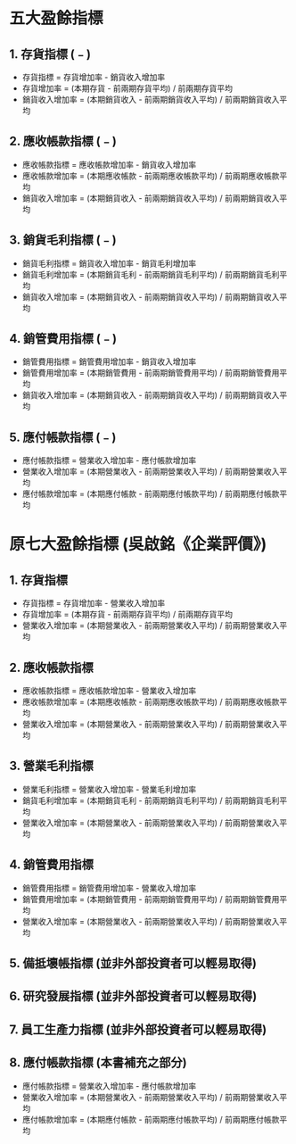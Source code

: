 # 五大盈餘指標
## 1. 存貨指標 (﹣)
- 存貨指標 = 存貨增加率 - 銷貨收入增加率
- 存貨增加率 = (本期存貨 - 前兩期存貨平均) / 前兩期存貨平均
- 銷貨收入增加率 = (本期銷貨收入 - 前兩期銷貨收入平均) / 前兩期銷貨收入平均
## 2. 應收帳款指標 (﹣)
- 應收帳款指標 = 應收帳款增加率 - 銷貨收入增加率
- 應收帳款增加率 = (本期應收帳款 - 前兩期應收帳款平均) / 前兩期應收帳款平均
- 銷貨收入增加率 = (本期銷貨收入 - 前兩期銷貨收入平均) / 前兩期銷貨收入平均
## 3. 銷貨毛利指標 (﹣)
- 銷貨毛利指標 = 銷貨收入增加率 - 銷貨毛利增加率
- 銷貨毛利增加率 = (本期銷貨毛利 - 前兩期銷貨毛利平均) / 前兩期銷貨毛利平均
- 銷貨收入增加率 = (本期銷貨收入 - 前兩期銷貨收入平均) / 前兩期銷貨收入平均
## 4. 銷管費用指標 (﹣)
- 銷管費用指標 = 銷管費用增加率 - 銷貨收入增加率
- 銷管費用增加率 = (本期銷管費用 - 前兩期銷管費用平均) / 前兩期銷管費用平均
- 銷貨收入增加率 = (本期銷貨收入 - 前兩期銷貨收入平均) / 前兩期銷貨收入平均
## 5. 應付帳款指標 (﹣)
- 應付帳款指標 = 營業收入增加率 - 應付帳款增加率
- 營業收入增加率 = (本期營業收入 - 前兩期營業收入平均) / 前兩期營業收入平均
- 應付帳款增加率 = (本期應付帳款 - 前兩期應付帳款平均) / 前兩期應付帳款平均

# 原七大盈餘指標 (吳啟銘《企業評價》)
## 1. 存貨指標
- 存貨指標 = 存貨增加率 - 營業收入增加率
- 存貨增加率 = (本期存貨 - 前兩期存貨平均) / 前兩期存貨平均
- 營業收入增加率 = (本期營業收入 - 前兩期營業收入平均) / 前兩期營業收入平均
## 2. 應收帳款指標
- 應收帳款指標 = 應收帳款增加率 - 營業收入增加率
- 應收帳款增加率 = (本期應收帳款 - 前兩期應收帳款平均) / 前兩期應收帳款平均
- 營業收入增加率 = (本期營業收入 - 前兩期營業收入平均) / 前兩期營業收入平均
## 3. 營業毛利指標
- 營業毛利指標 = 營業收入增加率 - 營業毛利增加率
- 銷貨毛利增加率 = (本期銷貨毛利 - 前兩期銷貨毛利平均) / 前兩期銷貨毛利平均
- 營業收入增加率 = (本期營業收入 - 前兩期營業收入平均) / 前兩期營業收入平均
## 4. 銷管費用指標
- 銷管費用指標 = 銷管費用增加率 - 營業收入增加率
- 銷管費用增加率 = (本期銷管費用 - 前兩期銷管費用平均) / 前兩期銷管費用平均
- 營業收入增加率 = (本期營業收入 - 前兩期營業收入平均) / 前兩期營業收入平均
## 5. 備抵壞帳指標 (並非外部投資者可以輕易取得)
## 6. 研究發展指標 (並非外部投資者可以輕易取得)
## 7. 員工生產力指標 (並非外部投資者可以輕易取得)
## 8. 應付帳款指標 (本書補充之部分)
- 應付帳款指標 = 營業收入增加率 - 應付帳款增加率
- 營業收入增加率 = (本期營業收入 - 前兩期營業收入平均) / 前兩期營業收入平均
- 應付帳款增加率 = (本期應付帳款 - 前兩期應付帳款平均) / 前兩期應付帳款平均
